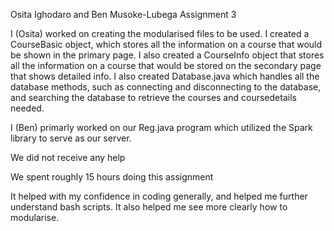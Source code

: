 Osita Ighodaro and Ben Musoke-Lubega Assignment 3

I (Osita) worked on creating the modularised files to be used. I
created a CourseBasic object, which stores all the information on
a course that would be shown in the primary page. I also created a
CourseInfo object that stores all the information on a course that
would be stored on the secondary page that shows detailed info.
I also created Database.java which handles all the database methods,
such as connecting and disconnecting to the database, and searching
the database to retrieve the courses and coursedetails needed.

I (Ben) primarly worked on our Reg.java program which utilized the Spark 
library to serve as our server.

We did not receive any help

We spent roughly 15 hours doing this assignment

It helped with my confidence in coding generally, and helped me further
understand bash scripts. It also helped me see more clearly how to 
modularise.

